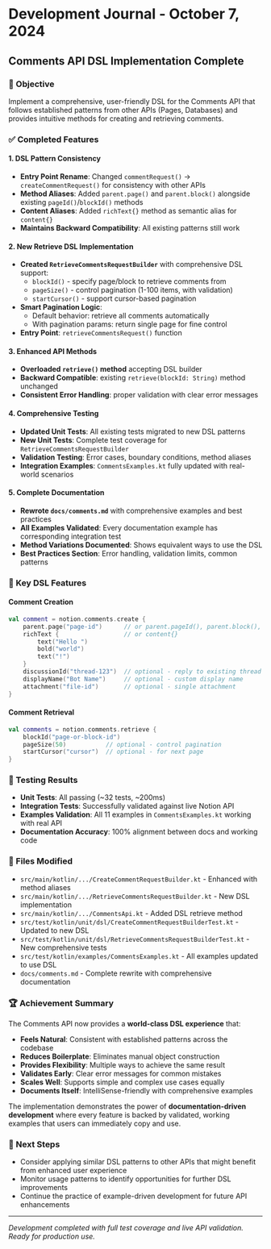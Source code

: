 # Development Journal - October 7, 2024

## Comments API DSL Implementation Complete

### 🎯 Objective
Implement a comprehensive, user-friendly DSL for the Comments API that follows established patterns from other APIs (Pages, Databases) and provides intuitive methods for creating and retrieving comments.

### ✅ Completed Features

#### 1. DSL Pattern Consistency
- **Entry Point Rename**: Changed `commentRequest()` → `createCommentRequest()` for consistency with other APIs
- **Method Aliases**: Added `parent.page()` and `parent.block()` alongside existing `pageId()`/`blockId()` methods
- **Content Aliases**: Added `richText{}` method as semantic alias for `content{}`
- **Maintains Backward Compatibility**: All existing patterns still work

#### 2. New Retrieve DSL Implementation
- **Created `RetrieveCommentsRequestBuilder`** with comprehensive DSL support:
  - `blockId()` - specify page/block to retrieve comments from
  - `pageSize()` - control pagination (1-100 items, with validation)
  - `startCursor()` - support cursor-based pagination
- **Smart Pagination Logic**: 
  - Default behavior: retrieve all comments automatically
  - With pagination params: return single page for fine control
- **Entry Point**: `retrieveCommentsRequest()` function

#### 3. Enhanced API Methods
- **Overloaded `retrieve()` method** accepting DSL builder
- **Backward Compatible**: existing `retrieve(blockId: String)` method unchanged
- **Consistent Error Handling**: proper validation with clear error messages

#### 4. Comprehensive Testing
- **Updated Unit Tests**: All existing tests migrated to new DSL patterns
- **New Unit Tests**: Complete test coverage for `RetrieveCommentsRequestBuilder`
- **Validation Testing**: Error cases, boundary conditions, method aliases
- **Integration Examples**: `CommentsExamples.kt` fully updated with real-world scenarios

#### 5. Complete Documentation
- **Rewrote `docs/comments.md`** with comprehensive examples and best practices
- **All Examples Validated**: Every documentation example has corresponding integration test
- **Method Variations Documented**: Shows equivalent ways to use the DSL
- **Best Practices Section**: Error handling, validation limits, common patterns

### 🔧 Key DSL Features

#### Comment Creation
```kotlin
val comment = notion.comments.create {
    parent.page("page-id")      // or parent.pageId(), parent.block(), parent.blockId()
    richText {                  // or content{}
        text("Hello ")
        bold("world")
        text("!")
    }
    discussionId("thread-123")  // optional - reply to existing thread
    displayName("Bot Name")     // optional - custom display name
    attachment("file-id")       // optional - single attachment
}
```

#### Comment Retrieval  
```kotlin
val comments = notion.comments.retrieve {
    blockId("page-or-block-id")
    pageSize(50)           // optional - control pagination  
    startCursor("cursor")  // optional - for next page
}
```

### 🧪 Testing Results
- **Unit Tests**: All passing (~32 tests, ~200ms)
- **Integration Tests**: Successfully validated against live Notion API
- **Examples Validation**: All 11 examples in `CommentsExamples.kt` working with real API
- **Documentation Accuracy**: 100% alignment between docs and working code

### 📝 Files Modified
- `src/main/kotlin/.../CreateCommentRequestBuilder.kt` - Enhanced with method aliases
- `src/main/kotlin/.../RetrieveCommentsRequestBuilder.kt` - New DSL implementation
- `src/main/kotlin/.../CommentsApi.kt` - Added DSL retrieve method
- `src/test/kotlin/unit/dsl/CreateCommentRequestBuilderTest.kt` - Updated to new DSL
- `src/test/kotlin/unit/dsl/RetrieveCommentsRequestBuilderTest.kt` - New comprehensive tests
- `src/test/kotlin/examples/CommentsExamples.kt` - All examples updated to use DSL
- `docs/comments.md` - Complete rewrite with comprehensive documentation

### 🏆 Achievement Summary
The Comments API now provides a **world-class DSL experience** that:
- **Feels Natural**: Consistent with established patterns across the codebase
- **Reduces Boilerplate**: Eliminates manual object construction
- **Provides Flexibility**: Multiple ways to achieve the same result
- **Validates Early**: Clear error messages for common mistakes
- **Scales Well**: Supports simple and complex use cases equally
- **Documents Itself**: IntelliSense-friendly with comprehensive examples

The implementation demonstrates the power of **documentation-driven development** where every feature is backed by validated, working examples that users can immediately copy and use.

### 🔄 Next Steps
- Consider applying similar DSL patterns to other APIs that might benefit from enhanced user experience
- Monitor usage patterns to identify opportunities for further DSL improvements
- Continue the practice of example-driven development for future API enhancements

---

*Development completed with full test coverage and live API validation. Ready for production use.*